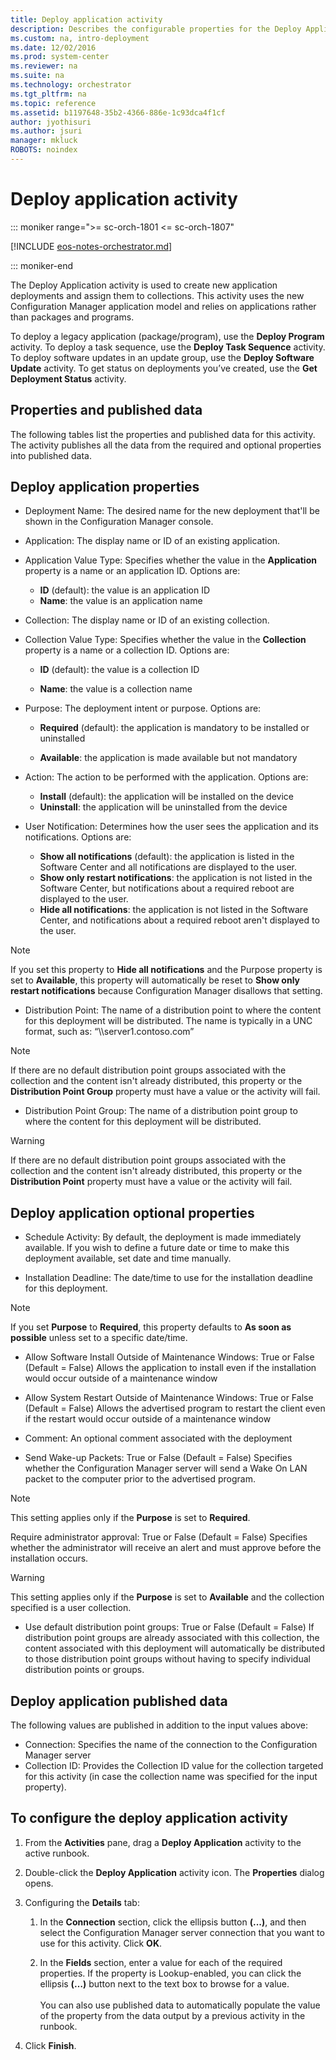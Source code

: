 ```yaml
---
title: Deploy application activity
description: Describes the configurable properties for the Deploy Application activity for Configuration Manager Integration Pack.
ms.custom: na, intro-deployment
ms.date: 12/02/2016
ms.prod: system-center
ms.reviewer: na
ms.suite: na
ms.technology: orchestrator
ms.tgt_pltfrm: na
ms.topic: reference
ms.assetid: b1197648-35b2-4366-886e-1c93dca4f1cf
author: jyothisuri
ms.author: jsuri
manager: mkluck
ROBOTS: noindex
---
```


# Deploy application activity

::: moniker range=">= sc-orch-1801 <= sc-orch-1807"

[!INCLUDE [eos-notes-orchestrator.md](../includes/eos-notes-orchestrator.md)]

::: moniker-end

The Deploy Application activity is used to create new application
deployments and assign them to collections. This activity uses the new
Configuration Manager application model and relies on applications
rather than packages and programs.

To deploy a legacy application (package/program), use the **Deploy Program** activity. To deploy a task sequence, use the **Deploy Task Sequence** activity. To deploy software updates in an update group, use
the **Deploy Software Update** activity. To get status on deployments
you’ve created, use the **Get Deployment Status** activity.

## Properties and published data

The following tables list the properties and published data for this
activity. The activity publishes all the data from the required and
optional properties into published data.

## Deploy application properties

- Deployment Name: The desired name for the new deployment that'll be shown in the Configuration Manager console.

- Application: The display name or ID of an existing application.

- Application Value Type: Specifies whether the value in the **Application** property is a name or an application ID. Options are:

  - **ID** (default): the value is an application ID
  - **Name**: the value is an application name

- Collection: The display name or ID of an existing collection.

- Collection Value Type: Specifies whether the value in the **Collection** property is a name or a collection ID. Options are:

  - **ID** (default): the value is a collection ID

  -   **Name**: the value is a collection name

- Purpose: The deployment intent or purpose. Options are:
  - **Required** (default): the application is mandatory to be installed or uninstalled

  - **Available**: the application is made available but not mandatory


- Action: The action to be performed with the application. Options are:

  - **Install** (default): the application will be installed on the device
  -   **Uninstall**: the application will be uninstalled from the device

- User Notification: Determines how the user sees the application and its notifications. Options are:
  - **Show all notifications** (default): the application is listed in the Software Center and all notifications are displayed to the user.
  - **Show only restart notifications**: the application is not listed in the Software Center, but notifications about a required reboot are displayed to the user.
  - **Hide all notifications**: the application is not listed in the Software Center, and notifications about a required reboot aren't displayed to the user.

>[!Note]
> If you set this property to **Hide all notifications** and the Purpose property is set to **Available**, this property will automatically be reset to **Show only restart notifications** because Configuration Manager disallows that setting.

- Distribution Point: The name of a distribution point to where the content for this deployment will be distributed. The name is typically in a UNC format, such as: “\\\\server1.contoso.com”

> [!Note]
> If there are no default distribution point groups associated with the collection and the content isn't already distributed, this property or the **Distribution Point Group** property must have a value or the activity will fail.

- Distribution Point Group: The name of a distribution point group to where the content for this deployment will be distributed.

> [!Warning]
> If there are no default distribution point groups associated with the collection and the content isn't already distributed, this property or the **Distribution Point** property must have a value or the activity will fail.

## Deploy application optional properties

- Schedule Activity: By default, the deployment is made immediately available. If you wish to define a future date or time to make this deployment available, set date and time manually.

- Installation Deadline: The date/time to use for the installation deadline for this deployment.

> [!Note]
> If you set **Purpose** to **Required**, this property defaults to **As soon as possible** unless set to a specific date/time.


- Allow Software Install Outside of Maintenance Windows:  True or False (Default = False) Allows the application to install even if the installation would occur outside of a maintenance window

- Allow System Restart Outside of Maintenance Windows:  True or False (Default = False) Allows the advertised program to restart the client even if the restart would occur outside of a maintenance window

- Comment: An optional comment associated with the deployment

- Send Wake-up Packets: True or False (Default = False) Specifies whether the Configuration Manager server will send a Wake On LAN packet to the computer prior to the advertised program.

> [!Note]
> This setting applies only if the **Purpose** is set to **Required**.


Require administrator approval: True or False (Default = False) Specifies whether the administrator will receive an alert and must approve before the installation occurs.

> [!Warning]
> This setting applies only if the **Purpose** is set to **Available** and the collection specified is a user collection.


- Use default distribution point groups: True or False (Default = False) If distribution point groups are already associated with this collection, the content associated with this deployment will automatically be distributed to those distribution point groups without having to specify individual distribution points or groups.

## Deploy application published data

The following values are published in addition to the input values above:

- Connection:  Specifies the name of the connection to the Configuration Manager server
- Collection ID: Provides the Collection ID value for the collection targeted for this activity (in case the collection name was specified for the input property).

## To configure the deploy application activity

1. From the **Activities** pane, drag a **Deploy Application** activity
   to the active runbook.

2. Double-click the **Deploy Application** activity icon. The
   **Properties** dialog opens.

3. Configuring the **Details** tab:

   1. In the **Connection** section, click the ellipsis button
      **(...)**, and then select the Configuration Manager server
      connection that you want to use for this activity. Click **OK**.

   2. In the **Fields** section, enter a value for each of the
      required properties. If the property is Lookup-enabled, you can
      click the ellipsis **(…)** button next to the text box to browse
      for a value.\
      \
      You can also use published data to automatically populate the
      value of the property from the data output by a previous
      activity in the runbook.

4. Click **Finish**.
